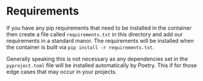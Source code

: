 # Requirements

If you have any pip requirements that need to be installed in the container then create a file called `requirements.txt` in this directory and add our requirements in a standard manor.
The requirements will be installed when the container is built via `pip install -r requirements.txt`.

Generally speaking this is not necessary as any dependencies set in the `pyproject.toml` file will be installed automatically by Poetry. This if for those edge cases that may occur in your projects.
